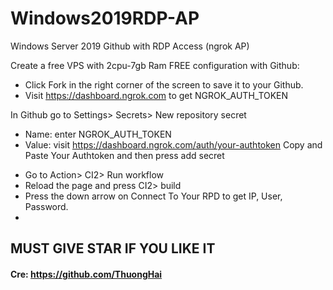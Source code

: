 # Windows2019RDP-AP

Windows Server 2019 Github with RDP Access (ngrok AP)

Create a free VPS with 2cpu-7gb Ram FREE configuration with Github:

- Click Fork in the right corner of the screen to save it to your Github.
- Visit https://dashboard.ngrok.com to get NGROK_AUTH_TOKEN

In Github go to Settings> Secrets> New repository secret
* Name: enter NGROK_AUTH_TOKEN
* Value: visit https://dashboard.ngrok.com/auth/your-authtoken Copy and Paste Your Authtoken and then 
press add secret
- Go to Action> CI2> Run workflow
- Reload the page and press CI2> build
- Press the down arrow on Connect To Your RPD to get IP, User, Password.
- 
## MUST GIVE STAR IF YOU LIKE IT 
#### Cre: https://github.com/ThuongHai
